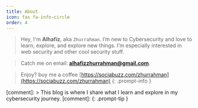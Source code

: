 ```yaml
---
title: About
icon: fas fa-info-circle
order: 4
---
```


> Hey, I'm **Alhafiz**, aka `Zhurrahman`. I’m new to Cybersecurity and love to learn, explore, and explore new things. I’m especially interested in web security and other cool security stuff.

> Catch me on email: **alhafizzhurrahman@gmail.com**.

> Enjoy? buy me a coffee [https://sociabuzz.com/zhurrahman](https://sociabuzz.com/zhurrahman)
> {: .prompt-info }

[comment]: > This blog is where I share what I learn and explore in my cybersecurity journey.
[comment]: {: .prompt-tip }
